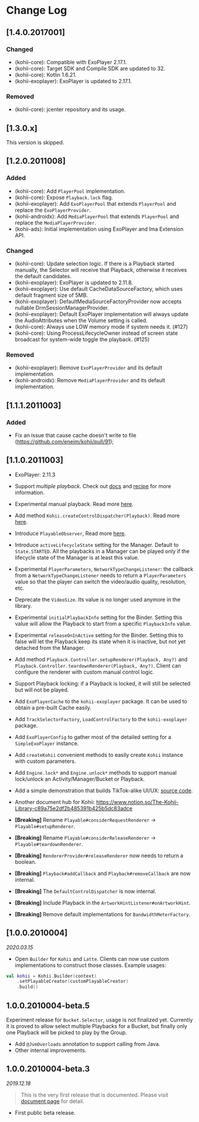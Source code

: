 # Change Log

## [1.4.0.2017001]

### Changed

- (kohii-core): Compatible with ExoPlayer 2.17.1.
- (kohii-core): Target SDK and Compile SDK are updated to 32.
- (kohii-core): Kotlin 1.6.21.
- (kohii-exoplayer): ExoPlayer is updated to 2.17.1.

### Removed

- (kohii-core): jcenter repository and its usage.

## [1.3.0.x]

This version is skipped.

## [1.2.0.2011008]

### Added

- (kohii-core): Add `PlayerPool` implementation.
- (kohii-core): Expose `Playback.lock` flag.
- (kohii-exoplayer): Add `ExoPlayerPool` that extends `PlayerPool` and replace the `ExoPlayerProvider`.
- (kohii-androidx): Add `MediaPlayerPool` that extends `PlayerPool` and replace the `MediaPlayerProvider`.
- (kohii-ads): Initial implementation using ExoPlayer and Ima Extension API.

### Changed

- (kohii-core): Update selection logic. If there is a Playback started manually, the Selector will
receive that Playback, otherwise it receives the default candidates.
- (kohii-exoplayer): ExoPlayer is updated to 2.11.8.
- (kohii-exoplayer): Use default CacheDataSourceFactory, which uses default fragment size of 5MB.
- (kohii-exoplayer): DefaultMediaSourceFactoryProvider now accepts nullable DrmSessionManagerProvider.
- (kohii-exoplayer): Default ExoPlayer implementation will always update the AudioAttributes when
the Volume setting is called.
- (kohii-core): Always use LOW memory mode if system needs it. (#127)
- (kohii-core): Using ProcessLifecycleOwner instead of screen state broadcast for system-wide toggle the playback. (#125)

### Removed

- (kohii-exoplayer): Remove `ExoPlayerProvider` and its default implementation.
- (kohii-androidx): Remove `MediaPlayerProvider` and its default implementation.

## [1.1.1.2011003]

### Added

- Fix an issue that cause cache doesn't write to file (https://github.com/eneim/kohii/pull/91);

## [1.1.0.2011003]

- ExoPlayer: 2.11.3
- Support _multiple playback_. Check out [docs](https://eneim.github.io/kohii/usage/advance/) and [recipe](https://www.notion.so/00ea153b5378454dbc7a104733cd01d9) for more information.
- Experimental manual playback. Read more [here](https://www.notion.so/Manual-playback-controller-in-Kohii-212927dd75de4971bc28d27e4b34911a).
- Add method `Kohii.createControlDispatcher(Playback)`. Read more [here](https://www.notion.so/Manual-playback-controller-in-Kohii-212927dd75de4971bc28d27e4b34911a#999cb7749ed74cf9aa1c2329c093401f).
- Introduce `PlayableObserver`, Read more [here](https://www.notion.so/8ebea74d5e3347c580209652f374247c).
- Introduce `activeLifecycleState` setting for the Manager. Default to `State.STARTED`. All the playbacks in a Manager can be played only if the lifecycle state of the Manager is at least this value.
- Experimental `PlayerParameters`, `NetworkTypeChangeListener`: the callback from a `NetworkTypeChangeListener` needs to return a `PlayerParameters` value so that the player can switch the video/audio quality, resolution, etc.  
- Deprecate the `VideoSize`. Its value is no longer used anymore in the library.
- Experimental `initialPlaybackInfo` setting for the Binder. Setting this value will allow the Playback to start from a specific `PlaybackInfo` value.
- Experimental `releaseOnInActive` setting for the Binder. Setting this to false will let the Playback keep its state when it is inactive, but not yet detached from the Manager.
- Add method `Playback.Controller.setupRenderer(Playback, Any?)` and `Playback.Controller.teardownRenderer(Playback, Any?)`. Client can configure the renderer with custom manual control logic.
- Support Playback locking: if a Playback is locked, it will still be selected but will not be played.
- Add `ExoPlayerCache` to the `kohii-exoplayer` package. It can be used to obtain a pre-built Cache easily.
- Add `TrackSelectorFactory`, `LoadControlFactory` to the `kohii-exoplayer` package.
- Add `ExoPlayerConfig` to gather most of the detailed setting for a `SimpleExoPlayer` instance.
- Add `createKohii` convenient methods to easily create `Kohii` instance with custom parameters.
- Add `Engine.lock*` and `Engine.unlock*` methods to support manual lock/unlock an Activity/Manager/Bucket or Playback.
- Add a simple demonstration that builds TikTok-alike UI/UX: [source code](https://github.com/eneim/kohii/tree/dev-v1/kohii-sample-tiktok).
- Another document hub for Kohii: https://www.notion.so/The-Kohii-Library-c89a75e2df2b485391b425b5dc83adce

- **[Breaking]** Rename `Playable#considerRequestRenderer` -> `Playable#setupRenderer`.
- **[Breaking]** Rename `Playable#considerReleaseRenderer` -> `Playable#teardownRenderer`.
- **[Breaking]** `RendererProvider#releaseRenderer` now needs to return a boolean.
- **[Breaking]** `Playback#addCallback` and `Playback#removeCallback` are now internal.
- **[Breaking]** The `DefaultControlDispatcher` is now internal.
- **[Breaking]** Include Playback in the `ArtworkHintListener#onArtworkHint`.
- **[Breaking]** Remove default implementations for `BandwidthMeterFactory`.

## [1.0.0.2010004]

_2020.03.15_

- Open `Builder` for `Kohii` and `Latte`. Clients can now use custom implementations to construct
those classes. Example usages:

```Kotlin
val kohii = Kohii.Builder(context)
    .setPlayableCreator(customPlayableCreator)
    .build()
```

## 1.0.0.2010004-beta.5

Experiment release for `Bucket.Selector`, usage is not finalized yet. Currently it is proved to allow select multiple Playbacks for a Bucket, but finally only one Playback will be picked to play by the Group.

- Add `@JvmOverloads` annotation to support calling from Java.
- Other internal improvements.

## 1.0.0.2010004-beta.3

_2019.12.18_

> This is the very first release that is documented. Please visit [document page](https://eneim.github.io/kohii) for detail.

- First public beta release.
